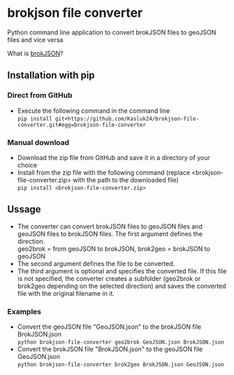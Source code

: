 # brokjson file converter

Python command line application to convert brokJSON files to geoJSON files and vice versa

What is [brokJSON](https://www.brokjson.dev/)?


## Installation with pip
### Direct from GitHub
- Execute the following command in the command line <br>
`pip install git+https://github.com/Kasluk24/brokjson-file-converter.git#egg=brokjson-file-converter`

### Manual download
- Download the zip file from GitHub and save it in a directory of your choice
- Install from the zip file with the following command (replace <brokjson-file-converter.zip> with the path to the downloaded file) <br>
`pip install <brokjson-file-converter.zip>`

## Ussage
- The converter can convert brokJSON files to geoJSON files and geoJSON files to brokJSON files. The first argument defines the direction.<br>
geo2brok = from geoJSON to brokJSON, brok2geo = brokJSON to geoJSON
- The second argument defines the file to be converted.
- The third argument is optional and specifies the converted file. If this file is not specified, the converter creates a subfolder (geo2brok or brok2geo depending on the selected direction) and saves the converted file with the original filename in it.

### Examples
- Convert the geoJSON file "GeoJSON.json" to the brokJSON file BrokJSON.json<br>
`python brokjson-file-converter geo2brok GeoJSON.json BrokJSON.json`
- Convert the brokJSON file "BrokJSON.json" to the geoJSON file GeoJSON.json<br>
`python brokjson-file-converter brok2geo BrokJSON.json GeoJSON.json`
